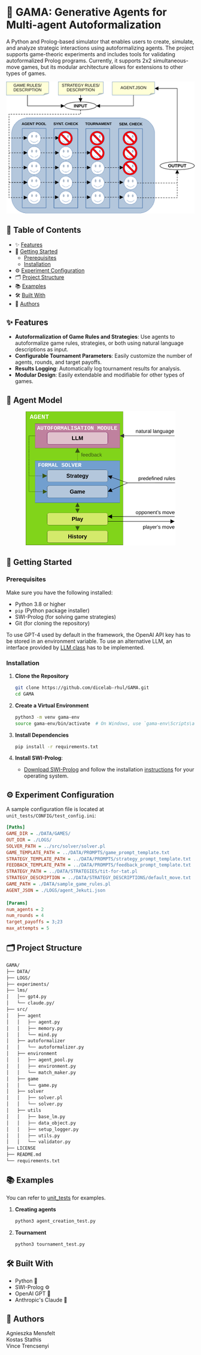 # 🤖 GAMA: Generative Agents for Multi-agent Autoformalization

A Python and Prolog-based simulator that enables users to create, simulate, and analyze strategic interactions using autoformalizing agents. The project supports game-theoric experiments and includes tools for validating autoformalized Prolog programs. Currently, it supports 2x2 simultaneous-move games, but its modular architecture allows for extensions to other types of games. 

<p align="center">
  <img src="assets/gama.png" width="600">
</p>

## 📑 Table of Contents

- ✨ [Features](#-features)
- 🚀 [Getting Started](#-getting-started)
  - [Prerequisites](#prerequisites)
  - [Installation](#installation)
- ⚙️ [Experiment Configuration](#%EF%B8%8F-experiment-configuration)
- 🗂️ [Project Structure](#%EF%B8%8F-project-structure)
- 📚 [Examples](#-examples)
- 🛠️ [Built With](#%EF%B8%8F-built-with)
- 👥 [Authors](#-authors)

## ✨ Features

- **Autoformalization of Game Rules and Strategies**: Use agents to autoformalize game rules, strategies, or both using natural language descriptions as input.
- **Configurable Tournament Parameters**: Easily customize the number of agents, rounds, and target payoffs.
- **Results Logging**: Automatically log tournament results for analysis.
- **Modular Design**: Easily extendable and modifiable for other types of games.

## 🤖 Agent Model

<p align="center">
  <img src="assets/agent_model.png" width="400">
</p>

## 🚀 Getting Started

### Prerequisites

Make sure you have the following installed:

- Python 3.8 or higher
- `pip` (Python package installer)
- SWI-Prolog (for solving game strategies)
- Git (for cloning the repository)

To use GPT-4 used by default in the framework, the OpenAI API key has to be stored in an environment variable. To use an alternative LLM, an interface provided by [LLM class](src/base_llm.py) has to be implemented. 

### Installation

1. **Clone the Repository**
    ```bash
    git clone https://github.com/dicelab-rhul/GAMA.git
    cd GAMA
    ```

2. **Create a Virtual Environment**
    ```bash
    python3 -m venv gama-env
    source gama-env/bin/activate  # On Windows, use `gama-env\Scripts\activate`
    ```

3. **Install Dependencies**
    ```bash
    pip install -r requirements.txt
    ```
    
4. **Install SWI-Prolog**:

   - [Download SWI-Prolog](https://www.swi-prolog.org/Download.html) and follow the installation [instructions](https://wwu-pi.github.io/tutorials/lectures/lsp/010_install_swi_prolog.html) for your operating system.    


## ⚙️ Experiment Configuration

A sample configuration file is located at `unit_tests/CONFIG/test_config.ini`:

```ini
[Paths]
GAME_DIR = ./DATA/GAMES/
OUT_DIR = ./LOGS/
SOLVER_PATH = ../src/solver/solver.pl
GAME_TEMPLATE_PATH = ../DATA/PROMPTS/game_prompt_template.txt
STRATEGY_TEMPLATE_PATH = ../DATA/PROMPTS/strategy_prompt_template.txt
FEEDBACK_TEMPLATE_PATH = ../DATA/PROMPTS/feedback_prompt_template.txt
STRATEGY_PATH = ../DATA/STRATEGIES/tit-for-tat.pl
STRATEGY_DESCRIPTION = ../DATA/STRATEGY_DESCRIPTIONS/default_move.txt
GAME_PATH = ./DATA/sample_game_rules.pl
AGENT_JSON = ./LOGS/agent_Jekuti.json

[Params]
num_agents = 2
num_rounds = 4
target_payoffs = 3;23
max_attempts = 5
```

## 🗂️ Project Structure

```bash
GAMA/
├── DATA/
├── LOGS/
├── experiments/
├── lms/
│   │── gpt4.py
│   └── claude.py/
├── src/
│   ├── agent
│   │   ├── agent.py
│   │   ├── memory.py
│   │   └── mind.py
│   ├── autoformalizer
│   │   └── autoformalizer.py
│   ├── environment
│   │   ├── agent_pool.py
│   │   ├── environment.py
│   │   └── match_maker.py
│   ├── game
│   │   └── game.py
│   ├── solver
│   │   ├── solver.pl
│   │   └── solver.py
│   ├── utils
│   │   ├── base_lm.py
│   │   ├── data_object.py
│   │   ├── setup_logger.py
│   │   ├── utils.py
│   │   └── validator.py
├── LICENSE
├── README.md
└── requirements.txt
```

## 📚 Examples
You can refer to [unit_tests](unit_tests) for examples. 
1. **Creating agents**
    ```bash
    python3 agent_creation_test.py
    ```
2. **Tournament**
    ```bash
    python3 tournament_test.py
    ```    

## 🛠️ Built With
- Python 🐍
- SWI-Prolog ⚙️
- OpenAI GPT 🤖
- Anthropic's Claude 🤖

## 👥 Authors

Agnieszka Mensfelt </br>
Kostas Stathis </br>
Vince Trencsenyi
